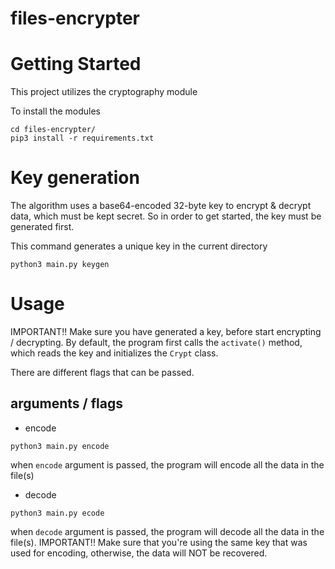 # files-encrypter

# Getting Started
This project utilizes the cryptography module

To install the modules
```
cd files-encrypter/
pip3 install -r requirements.txt
```


# Key generation
The algorithm uses a base64-encoded 32-byte key to encrypt & decrypt data, which must be kept secret. 
So in order to get started, the key must be generated first.

This command generates a unique key in the current directory
```
python3 main.py keygen
```

# Usage

IMPORTANT!! Make sure you have generated a key, before start encrypting / decrypting.
By default, the program first calls the `activate()` method, which reads the key and initializes the `Crypt` class.

There are different flags that can be passed.

## arguments / flags

- encode
```
python3 main.py encode
```
when `encode` argument is passed, the program will encode all the data in the file(s)


- decode
```
python3 main.py ecode
```
when `decode` argument is passed, the program will decode all the data in the file(s). 
IMPORTANT!! Make sure that you're using the same key that was used for encoding, otherwise, the data will NOT be recovered.

